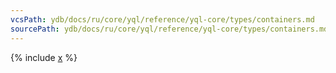 ```yaml
---
vcsPath: ydb/docs/ru/core/yql/reference/yql-core/types/containers.md
sourcePath: ydb/docs/ru/core/yql/reference/yql-core/types/containers.md
---
```


{% include [x](_includes/containers.md) %}
